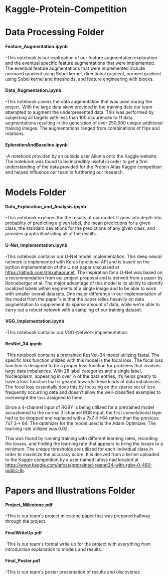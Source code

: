 # 							Kaggle-Protein-Competition



# 							Data Processing Folder

####       Feature_Augmentation.ipynb
 -This notebook is our explroation of our feature augmentation exploration and the eventual specific feature augmentations that were implemented. The eventual feature augmentations that were implemented include normaed gradient using Sobel kernel, directional gradient, normed gradient using Sobel kernel and thresholds, and feature engineering with blocks. 

####       Data_Augmentation.ipynb
 -This notebook covers the data augmentation that was used during the project. With the large data skew provided in the training data our team attempted to augment the underpresented data. This was performed by subjecting all targets with less than 100 occurences to 11 data augmentations resulting in the generation of over 250,000 unique additional training images. The augmentations ranged from combinations of flips and rotations.


####        EplorationAndBaseline.ipynb
 -A notebook provided by an outside user Allunia onto the Kaggle website. The notebook was found to be incredibly useful in order to get a firm understanding of the data provided for the Protein Atlas Kaggle competition and helped influence our team in furthering our research.
 
 
 # 							Models Folder
 
 ####       Data_Exploration_and_Analysis.ipynb
 -This notebook explores the the results of our model. It goes into depth into probablity of predicting a given label, the mean predictions for a given class, the standard deviations for the predictions of any given class, and provides graphs illustrating all of the results.
 
  ####        U-Net_Implementation.ipynb
 -This notebook contains our U-Net model implementation. This deep neural network is implemented with Keras functional API and is based on the python implementation of the U net paper discussed at https://github.com/zhixuhao/unet. The inspiration for a U-Net was based on a recommendation from our project proposal and is derived from a paper by Ronneberger et al. The major advantage of this model is its ability to identify localized labels within segments of a single image and to be able to work with smaller overall datasets. One major difference in our implementation of the model from the paper's is that the paper relies heaavily on data augmentation to supplement its sparse amount of data, while we're able to carry out a robust netowrk with a sampling of our training dataset.

   ####       VGG_Implementation.ipynb
 -This notebook contains our VGG-Network implementation. 
 
  ####       ResNet_34.ipynb
 -This notebook contains a pretrained ResNet-34 model utilizing fastai. The specific loss function utilized with this model is the focal loss. The focal loss function is designed to be a proper loss function for problems that involves large data imbalances. With 28 label categories and a single label, Nucleoplasm, appearing in over ⅓ of the data entries, it’s helps greatly to have a loss function that is geared towards these kinds of data imbalances. The focal loss essentially does this by focusing on the sparse set of less frequently occurring data and doesn’t allow the well-classified examples to overweight the loss assigned to them.
	
Since a 4-channel input of RGBY is being utilized for a pretrained model accustomed to the normal 3-channel RGB input, the first convolutional layer had to be dropped and replaced with a 7x7 4->64 rather than the previous 7x7 3-> 64. The optimizer for the model used is the Adam Optimizer. The learning rate utilized was 0.02. 
 
 This was found by running training with different learning rates, recording the losses, and finding the learning rate that appears to bring the losses to a minimum. The unique thresholds are utilized for each individual class in order to maximize the accuracy score. 
 	It is derived from a kernel uploaded to the Kaggle competition by a user named Iafoss nad located at https://www.kaggle.com/iafoss/pretrained-resnet34-with-rgby-0-460-public-lb. 
	
	
	
 # 						Papers and Illustrations Folder
 
 
   ####       Project_Milestone.pdf
 -This is our team's project milestone paper that was prepared halfway through the project.
 
   ####       FinalWriteUp.pdf
 -This is our team's formal write up for the project with everything from introduction explanation to models and results.
 
   ####       Final_Poster.pdf
 -This is our team's poster presentation of results and discoveries.
 

